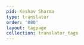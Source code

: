 ```yaml
---
pid: Keshav Sharma
type: translator
order: '080'
layout: tagpage
collection: translator_tags
---
```

